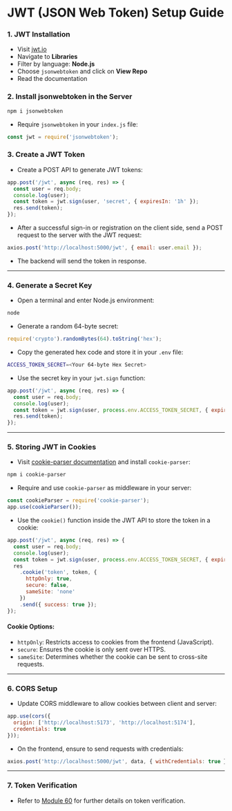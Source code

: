 # **JWT (JSON Web Token) Setup Guide**

### **1. JWT Installation**
- Visit [jwt.io](https://jwt.io)
- Navigate to **Libraries**
- Filter by language: **Node.js**
- Choose `jsonwebtoken` and click on **View Repo**
- Read the documentation

### **2. Install jsonwebtoken in the Server**
```bash
npm i jsonwebtoken
```

- Require `jsonwebtoken` in your `index.js` file:
```javascript
const jwt = require('jsonwebtoken');
```

### **3. Create a JWT Token**
- Create a POST API to generate JWT tokens:
```javascript
app.post('/jwt', async (req, res) => {
  const user = req.body;
  console.log(user);
  const token = jwt.sign(user, 'secret', { expiresIn: '1h' });
  res.send(token);
});
```

- After a successful sign-in or registration on the client side, send a POST request to the server with the JWT request:
```javascript
axios.post('http://localhost:5000/jwt', { email: user.email });
```

- The backend will send the token in response.

---

### **4. Generate a Secret Key**
- Open a terminal and enter Node.js environment:
```bash
node
```

- Generate a random 64-byte secret:
```javascript
require('crypto').randomBytes(64).toString('hex');
```

- Copy the generated hex code and store it in your `.env` file:
```bash
ACCESS_TOKEN_SECRET=<Your 64-byte Hex Secret>
```

- Use the secret key in your `jwt.sign` function:
```javascript
app.post('/jwt', async (req, res) => {
  const user = req.body;
  console.log(user);
  const token = jwt.sign(user, process.env.ACCESS_TOKEN_SECRET, { expiresIn: '1h' });
  res.send(token);
});
```

---

### **5. Storing JWT in Cookies**

- Visit [cookie-parser documentation](https://www.npmjs.com/package/cookie-parser) and install `cookie-parser`:
```bash
npm i cookie-parser
```

- Require and use `cookie-parser` as middleware in your server:
```javascript
const cookieParser = require('cookie-parser');
app.use(cookieParser());
```

- Use the `cookie()` function inside the JWT API to store the token in a cookie:
```javascript
app.post('/jwt', async (req, res) => {
  const user = req.body;
  console.log(user);
  const token = jwt.sign(user, process.env.ACCESS_TOKEN_SECRET, { expiresIn: '1h' });
  res
    .cookie('token', token, {
      httpOnly: true,
      secure: false,
      sameSite: 'none'
    })
    .send({ success: true });
});
```

#### **Cookie Options:**
- `httpOnly`: Restricts access to cookies from the frontend (JavaScript).
- `secure`: Ensures the cookie is only sent over HTTPS.
- `sameSite`: Determines whether the cookie can be sent to cross-site requests.

---

### **6. CORS Setup**
- Update CORS middleware to allow cookies between client and server:
```javascript
app.use(cors({
  origin: ['http://localhost:5173', 'http://localhost:5174'],
  credentials: true
}));
```

- On the frontend, ensure to send requests with credentials:
```javascript
axios.post('http://localhost:5000/jwt', data, { withCredentials: true });
```

---

### **7. Token Verification**
- Refer to [Module 60](https://www.academind.com/learn/react-node-js-token-authentication/) for further details on token verification.